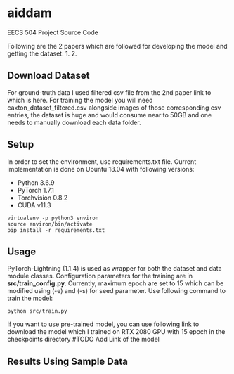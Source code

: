 # aiddam
EECS 504 Project Source Code

Following are the 2 papers which are followed for developing the model and getting the dataset:
1. 
2. 

## Download Dataset
For ground-truth data I used filtered csv file from the 2nd paper link to which is here.
For training the model you will need caxton_dataset_filtered.csv alongside images of those corresponding csv entries, the dataset is huge and would consume near to 50GB and one needs to manually download each data folder.


## Setup
In order to set the environment, use requirements.txt file. Current implementation is done on Ubuntu 18.04 with following versions:
- Python 3.6.9
- PyTorch 1.7.1
- Torchvision 0.8.2
- CUDA v11.3

```
virtualenv -p python3 environ
source environ/bin/activate
pip install -r requirements.txt
```

## Usage
PyTorch-Lightning (1.1.4) is used as wrapper for both the dataset and data module classes. Configuration parameters for the training are in **src/train_config.py**. 
Currently, maximum epoch are set to 15 which can be modified using (-e) and (-s) for seed parameter. Use following command to train the model:
```
python src/train.py
```

If you want to use pre-trained model, you can use following link to download the model which I trained on RTX 2080 GPU with 15 epoch in the checkpoints directory
#TODO Add Link of the model

## Results Using Sample Data
